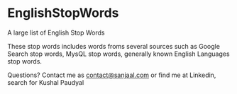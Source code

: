 # EnglishStopWords
A large list of English Stop Words

These stop words includes words froms several sources such as Google Search stop words, MysQL stop words, generally known English Languages stop words.

Questions?
Contact me as contact@sanjaal.com or find me at Linkedin, search for Kushal Paudyal
